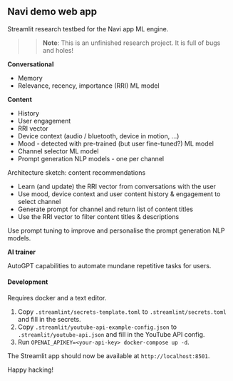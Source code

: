 Navi demo web app
-----------------

Streamlit research testbed for the Navi app ML engine.

>> **Note**: This is an unfinished research project. It is full of bugs and holes!

**Conversational**

- Memory
- Relevance, recency, importance (RRI) ML model

**Content**

- History
- User engagement
- RRI vector
- Device context (audio / bluetooth, device in motion, …)
- Mood - detected with pre-trained (but user fine-tuned?) ML model
- Channel selector ML model
- Prompt generation NLP models - one per channel

Architecture sketch: content recommendations

- Learn (and update) the RRI vector from conversations with the user
- Use mood, device context and user content history & engagement to select channel
- Generate prompt for channel and return list of content titles
- Use the RRI vector to filter content titles & descriptions

Use prompt tuning to improve and personalise the prompt generation NLP models.

**AI trainer**

AutoGPT capabilities to automate mundane repetitive tasks for users.

#### Development

Requires docker and a text editor.

1. Copy `.streamlint/secrets-template.toml` to `.streamlint/secrets.toml` and fill in the secrets. 
2. Copy `.streamlit/youtube-api-example-config.json` to `.streamlit/youtube-api.json` and fill in the YouTube API config.
3. Run `OPENAI_APIKEY=<your-api-key> docker-compose up -d`.

The Streamlit app should now be available at `http://localhost:8501`.

Happy hacking!
